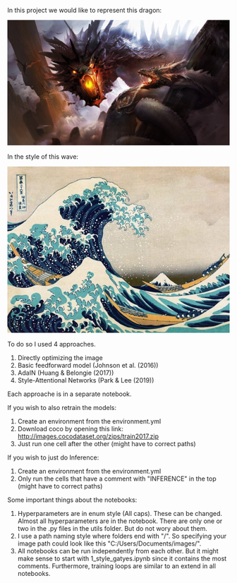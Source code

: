 In this project we would like to represent this dragon:

![Alt text](./dragon.jpg?raw=true "Title")

In the style of this wave: 

![Alt text](./wave.jpg?raw=true "Title")

To do so I used 4 approaches.

1. Directly optimizing the image
2. Basic feedforward model (Johnson et al. (2016))
3. AdaIN (Huang & Belongie (2017))
4. Style-Attentional Networks (Park & Lee (2019))

Each approache is in a separate notebook. 

If you wish to also retrain the models: 
1. Create an environment from the environment.yml
2. Download coco by opening this link: http://images.cocodataset.org/zips/train2017.zip
3. Just run one cell after the other (might have to correct paths)

If you wish to just do Inference:
1. Create an environment from the environment.yml
2. Only run the cells that have a comment with "INFERENCE" in the top (might have to correct paths)

Some important things about the notebooks:
1. Hyperparameters are in enum style (All caps). These can be changed. Almost all hyperparameters are in the notebook. There are only one or two in the .py files in the utils folder.
But do not wory about them. 
2. I use a path naming style where folders end with "/". So specifying your image path
could look like this "C:/Users/Documents/images/".
3. All notebooks can be run independently from each other. But it might make sense to start with 1_style_gatyes.ipynb since it contains the most comments.
Furthermore, training loops are similar to an extend in all notebooks.

